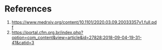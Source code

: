 # References

1. https://www.medrxiv.org/content/10.1101/2020.03.09.20033357v1.full.pdf
2. https://portal.cfm.org.br/index.php?option=com_content&view=article&id=27828:2018-09-04-19-31-41&catid=3
